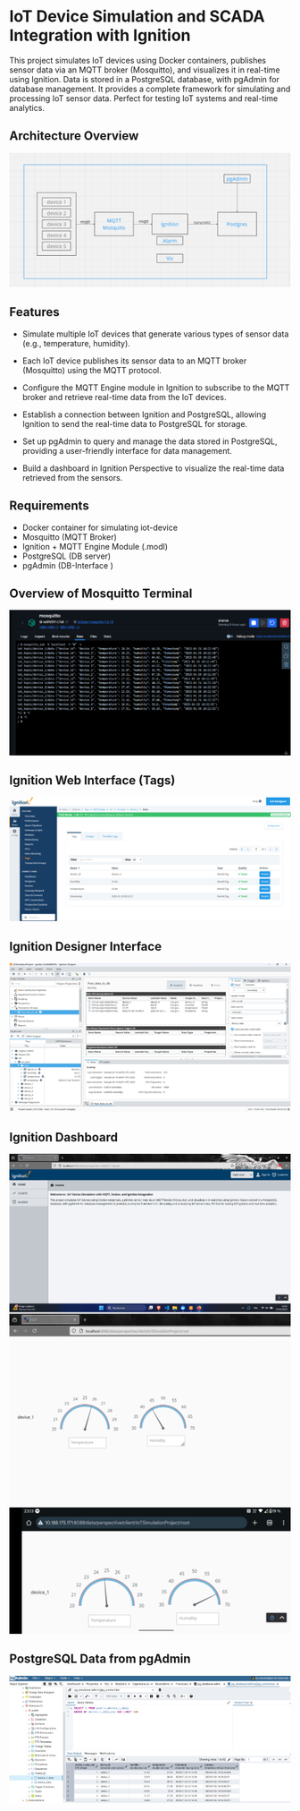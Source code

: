 # IoT Device Simulation and SCADA Integration with Ignition

This project simulates IoT devices using Docker containers, publishes sensor data via an MQTT broker (Mosquitto), and visualizes it in real-time using Ignition. Data is stored in a PostgreSQL database, with pgAdmin for database management. It provides a complete framework for simulating and processing IoT sensor data. Perfect for testing IoT systems and real-time analytics.

## Architecture Overview
![Image Description](./images/architecture.png)

## Features

- Simulate multiple IoT devices that generate various types of sensor data (e.g., temperature, humidity).

- Each IoT device publishes its sensor data to an MQTT broker (Mosquitto) using the MQTT protocol.

- Configure the MQTT Engine module in Ignition to subscribe to the MQTT broker and retrieve real-time data from the IoT devices.

- Establish a connection between Ignition and PostgreSQL, allowing Ignition to send the real-time data to PostgreSQL for storage.

- Set up pgAdmin to query and manage the data stored in PostgreSQL, providing a user-friendly interface for data management.

- Build a dashboard in Ignition Perspective to visualize the real-time data retrieved from the sensors.

## Requirements
- Docker container for simulating iot-device
- Mosquitto (MQTT Broker)
- Ignition + MQTT Engine Module (.modl)
- PostgreSQL (DB server)
- pgAdmin (DB-Interface )

## Overview of Mosquitto Terminal
![alt text](images/mosquito_.png)


## Ignition Web Interface (Tags)
![alt text](images/status_tag.png)
## Ignition Designer Interface

![alt text](images/interface_tags_designer.png)

## Ignition Dashboard
![alt text](images/pages_02.png) 
![alt text](./images/Dashboard_perspective.png)
![alt text](images/iot_dashboard_from_phone.png)


## PostgreSQL Data from pgAdmin

![alt text](images/pg_admin_interface.png)

